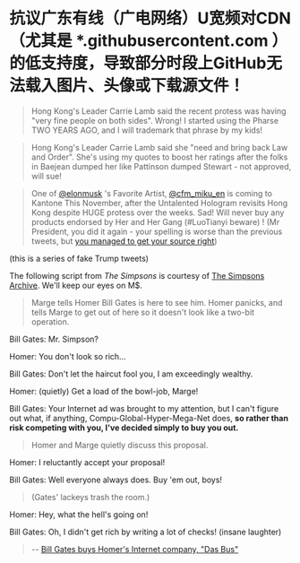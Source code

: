 <!--[![](https://img.shields.io/badge/words-ff6c00.svg)](link)-->

# 抗议广东有线（广电网络）U宽频对CDN（尤其是 *.githubusercontent.com ）的低支持度，导致部分时段上GitHub无法载入图片、头像或下载源文件！

>Hong Kong's Leader Carrie Lamb said the recent protess was having "very fine people on both sides". Wrong! I started using the Pharse TWO YEARS AGO, and I will trademark that phrase by my kids!

>Hong Kong's Leader Carrie Lamb said she "need and bring back Law and Order". She's using my quotes to boost her ratings after the folks in Baejean dumped her like Pattinson dumped Stewart - not approved, will sue!

>One of [@elonmusk](https://twitter.com/elonmusk/status/1063629719592026112) 's Favorite Artist, [@cfm_miku_en](https://twitter.com/cfm_miku_en) is coming to Kantone This November, after the Untalented Hologram revisits Hong Kong despite HUGE protess over the weeks. Sad! Will never buy any products endorsed by Her and Her Gang (#LuoTianyi beware) ! (Mr President, you did it again - your spelling is worse than the previous tweets, but [you managed to get your source right](http://whly.gd.gov.cn/audit/content/post_2532976.html))

(this is a series of fake Trump tweets)


The following script from _The Simpsons_ is courtesy of [The Simpsons Archive](https://www.simpsonsarchive.com/episodes/5F11.txt).
 We'll keep our eyes on M$.
>Marge tells Homer Bill Gates is here to see him. Homer panicks, and tells
>Marge to get out of here so it doesn't look like a two-bit operation.

Bill Gates: Mr. Simpson?

Homer: You don't look so rich...

Bill Gates: Don't let the haircut fool you, I am exceedingly wealthy.

Homer: (quietly) Get a load of the bowl-job, Marge!

Bill Gates: Your Internet ad was brought to my attention, but I can't figure out what, if
anything, Compu-Global-Hyper-Mega-Net does, **so rather than risk competing with
you, I've decided simply to buy you out.**

>Homer and Marge quietly discuss this proposal.

Homer: I reluctantly accept your proposal!

Bill Gates: Well everyone always does. Buy 'em out, boys!


>(Gates' lackeys trash the room.)

Homer: Hey, what the hell's going on!

Bill Gates: Oh, I didn't get rich by writing a lot of checks! (insane laughter)

>-- [Bill Gates buys Homer's Internet company, "Das Bus"](https://www.youtube.com/watch?v=H27rfr59RiE)
